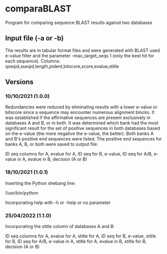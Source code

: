 # comparaBLAST
Program for comparing sequence BLAST results against two databases

## Input file (-a or -b)
The results are in tabular format files and were generated with BLAST used e-value filter and the parameter -max_target_seqs 1 (only the best hit for each sequence). 
Columns:
qseqid,sseqid,length,pident,bitscore,score,evalue,stitle

## Versions

### 10/10/2021 (1.0.0)
Redundancies were reduced by eliminating results with a lower e-value or bitscore since a sequence may encounter numerous alignment blocks. It was established if the affirmative sequences are present exclusively in databases A and B, or in both. It was determined which bank had the most significant result for the set of positive sequences in both databases based on the e-value (the more negative the e-value, the better). Both banks A and B's positive end sequences were listed. The positive end sequences for banks A, B, or both were saved to output file:

ID seq columns for A, evalue for A, ID seq for B, e-value, ID seq for A/B, e-value in A, evalue in B, decision (A or B)

### 18/10/2021 (1.0.1)
Inserting the Python shebang line: 

!/usr/bin/python

Incorporating help with -h or -help or no parameter 

### 25/04/2022 (1.1.0)
Incorporating the stitle column of databases A and B:

ID seq columns for A, evalue for A, stitle for A, ID seq for B, e-value, stitle for B, ID seq for A/B, e-value in A, stitle for A, evalue in B, stitle for B, decision (A or B)